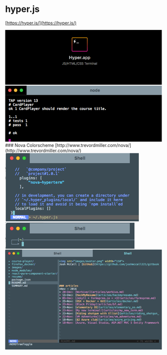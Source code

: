 # hyper.js
[https://hyper.is/](https://hyper.is/)

<img src="../images/hyperjs.png" width="">

<img src="../images/shotgun_w_Eric_Elliott_eps_1.png" width="">
### Nova Colorscheme 
[http://www.trevordmiller.com/nova/](http://www.trevordmiller.com/nova/)


<img src="../images/nova_hyperterm.png" width="">
<img src="../images/nova_home.png" width="">
<img src="../images/nova_nerd.png" width="">

